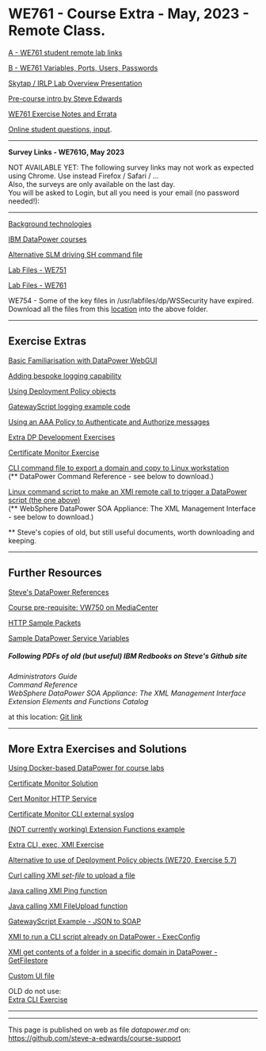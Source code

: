# WE761 - Course Extra - May, 2023 - Remote Class.

[A - WE761 student remote lab links](https://github.com/steve-a-edwards/we761/blob/master/class-info/2023-05-02.md "Click this link to see the student links to the IRLP Labs.")  

<!--
[B - WE75x Variables, Ports, Users, Passwords](https://github.com/steve-a-edwards/course-support/blob/master/WE751-WE752-WE753-WE754-Variables-and-Ports.pdf "Values for WE751, WE752, WE753, WE754 Exercises.")
-->

[B - WE761 Variables, Ports, Users, Passwords](https://github.com/steve-a-edwards/course-support/blob/master/WE761-Variables-and-Ports.pdf "Values for WE761 Exercises.")

<!--
Source of below here:
https://docs.google.com/document/d/14I0HhAJG9l7C_CX4KOYvPtGOOW3QlKH9qWDDXKuq6Rc/edit?usp=share_link
-->
[Skytap / IRLP Lab Overview Presentation](https://github.com/steve-a-edwards/course-support/blob/master/DataPower-Course-via-Skytap.pdf "Brief overview of the Ubuntu Desktop and DataPower remote images.")

[Pre-course intro by Steve Edwards](https://github.com/steve-a-edwards/course-support/blob/master/Pre-Course-Intro.pdf)  

<!--
[WE751 Exercise Notes and Errata](https://github.com/steve-a-edwards/course-support/blob/master/WE751-Exercise-Notes-and-Errata.pdf)
-->

<!--
[WE754 Exercise Notes and Errata](https://docs.google.com/document/d/e/2PACX-1vTph5P1nmoCDmLv_Ex6RaK61ZMek9Ob3qEEQT0a-z_xF7bGwuJ6xv8ospNaBBN7eMidPHFMnSVB_ask/pub)
-->

[WE761 Exercise Notes and Errata](https://github.com/steve-a-edwards/course-support/blob/master/WE761-Exercise-Notes-and-Errata.pdf)

[Online student questions, input](https://docs.google.com/document/d/1sSljg4K5qNYO0lbjifHV2Xim9MvnJn3sNtFL7Gb5z00/edit?usp=sharing).

<hr/>
<b>Survey Links - WE761G, May 2023</b>

NOT AVAILABLE YET: The following survey links may not work as expected using Chrome. Use instead Firefox / Safari / ...<br/> 
Also, the surveys are only available on the last day.  
You will be asked to Login, but all you need is your email (no password needed!):  

<!--
[WE761 Online Students Survey link](https://globalknowledge.az1.qualtrics.com/jfe/form/SV_2l9xxtKvLOyJCKN?EVENTID=UK269815)  
-->
<hr/>

[Background technologies](https://github.com/steve-a-edwards/course-support/blob/master/DataPower-Course-Background.pdf)

[IBM DataPower courses](https://github.com/steve-a-edwards/course-support/blob/master/ibm-datapower-courses.md)

[Alternative SLM driving SH command file](https://github.com/steve-a-edwards/we751/blob/master/driveSLM-WE751.sh)

[Lab Files - WE751](https://drive.google.com/file/d/1iB-2_XFKUSKskYtp7r05huP5Cg8s1ELy/view?usp=sharing "Take away lab files in a ZIP (click this link, then click Download link at the top right of the page).")

[Lab Files - WE761](https://drive.google.com/file/d/1HjmIZruNDIUsfUJVMXeDKm8LhoHop9Es/view?usp=sharing "Take away lab files in a ZIP (click this link, then click Download link at the top right of the page).")

WE754 - Some of the key files in /usr/labfiles/dp/WSSecurity have expired.  
Download all the files from this [location](https://github.com/steve-a-edwards/we754/tree/master/updated-keys) into the above folder.  

---
## Exercise Extras

[Basic Familiarisation with DataPower WebGUI](https://github.com/steve-a-edwards/course-support/blob/master/Initial-DataPower-Exploration.pdf "Exploring DataPower features.")

[Adding bespoke logging capability](https://github.com/steve-a-edwards/we751/blob/master/extra-exercises/error-handling-log.xsl "Instructions are in the XSL file.")

[Using Deployment Policy objects](https://github.com/steve-a-edwards/course-support/blob/master/DeploymentPolicy-ExtraExercise.pdf "See here")

[GatewayScript logging example code](https://github.com/steve-a-edwards/GatewayScript-Examples/blob/master/7.2/console-log-own-category.js "Log entry triggering using specific category.")

[Using an AAA Policy to Authenticate and Authorize messages](https://github.com/steve-a-edwards/course-support/blob/master/AAAPolicy-Extra-Exercise.pdf "Augments existing HelloWorld MPGW.")

[Extra DP Development Exercises](https://github.com/steve-a-edwards/course-support/blob/master/Extra-DP-Development-Exercises.pdf "HTTP Service, side calls ... .")

[Certificate Monitor Exercise](https://github.com/steve-a-edwards/course-support/blob/master/Certificate-Monitor-Exercise.cfg "This exercise require logging in as user *sysadmin*.")

[CLI command file to export a domain and copy to Linux workstation](https://github.com/steve-a-edwards/course-support/blob/master/DataPower-Backup-and-Copy-Externally-Script.pdf)   
(** DataPower Command Reference - see below to download.)

[Linux command script to make an XMI remote call to trigger a DataPower script (the one above)](https://github.com/steve-a-edwards/we761/blob/master/sample-sh-code/xmi-ExecConfig.sh)   
(** WebSphere DataPower SOA Appliance: The XML Management Interface  - see below to download.)  

 ** Steve's copies of old, but still useful documents, worth downloading and keeping.

---
## Further Resources

[Steve's DataPower References](https://github.com/steve-a-edwards/course-support/blob/master/datapower-references.md "A list of references that Steve has compiled for over 12 years")  

[Course pre-requisite: VW750 on MediaCenter](https://mediacenter.ibm.com/media/t/1_fb2tsml1 "IBM DataPower Gateway Appliance V7.5.0 Technical Introduction by Jim Brown, Mar 2016  - Youtube (49:02).")

[HTTP Sample Packets](https://github.com/steve-a-edwards/course-support/blob/master/Sample-HTTP-Combined.pdf "Samples showing HTTP methods, HTTP headers, URIs, content, ...")

[Sample DataPower Service Variables](https://raw.githubusercontent.com/steve-a-edwards/we751/master/sample-datapower-service-vars.md "As may be seen in the multistep probe.")

##### Following PDFs of old (but useful) IBM Redbooks on Steve's Github site  
 *Administrators Guide*  
 *Command Reference*  
 *WebSphere DataPower SOA Appliance: The XML Management Interface*  
 *Extension Elements and Functions Catalog*  
 
at this location: [Git link](https://github.com/steve-a-edwards/course-support/tree/master/redbooks)
<!--
[DataPower Administrators Guide](https://drive.google.com/file/d/0B3s7NxeB9e0ZVnZ1UExMSnBxNUU/view?usp=sharing "XI50, 3.8.1, June 2010.")

[DataPower Command Reference](https://drive.google.com/file/d/0B3s7NxeB9e0ZRXQ1dUZuVjRlZmc/view?usp=sharing "XI50, 3.8.1, June 2010.")

[DataPower Extension Functions](https://drive.google.com/file/d/0B3s7NxeB9e0ZSkdVbDF0eFUxaE0/view?usp=sharing "XI50, 3.8.1, August 2010.")

[WebSphere DataPower SOA Appliance: The XML Management Interface](https://drive.google.com/file/d/0B3s7NxeB9e0ZNWFoT3VkbjJtMWc/view?usp=sharing "XI50, 3.7, September 2008.")
-->

---
## More Extra Exercises and Solutions

[Using Docker-based DataPower for course labs](https://github.com/steve-a-edwards/course-support/blob/master/DataPower-Docker-Lab-Setup.pdf "Shows how to set up a Docker-based DataPower and carry out the course labs..")

[Certificate Monitor Solution](https://github.com/steve-a-edwards/course-support/blob/master/Certificate-Monitor-CLI-Solution.cfg)  

[Cert Monitor HTTP Service](https://github.com/steve-a-edwards/course-support/blob/master/Cert-Monitor-HTTP-Service.cfg "A service giving access to a log file, without having to login to DataPower.")

[Certificate Monitor CLI external syslog](https://github.com/steve-a-edwards/course-support/blob/master/Certificate-Monitor-CLI-external-syslog.cfg)

[(NOT currently working) Extension Functions example](https://docs.google.com/document/d/1hQnJWln_Dom4sadZpwgQQi7IwJAMJ0l2TOn53Ik2gcY/pub)

[Extra CLI, exec, XMI Exercise](https://raw.githubusercontent.com/steve-a-edwards/course-support/master/extra-exercises/xmi-exec-script.txt)

[Alternative to use of Deployment Policy objects (WE720, Exercise 5.7)](https://github.com/steve-a-edwards/course-support/blob/master/change-configuration-studentnn_import_domain.cfg "CLI to change configuration in another domain.") 

[Curl calling XMI *set-file* to upload a file](https://github.com/steve-a-edwards/course-support/blob/master/xmi-file-send.xml)  

[Java calling XMI Ping function](https://github.com/steve-a-edwards/datapower-java/blob/main/src/client/soma/coded/main/Ping_Client.java "Ping_Client.java.")

[Java calling XMI FileUpload function](https://github.com/steve-a-edwards/datapower-java/blob/main/src/client/soma/coded/main/UploadFile_Client.java "UploadFile_Client.java.")

<!--
[GatewayScript Example  - JSON to SOAP](https://docs.google.com/document/d/1QB_nugvVLhaJ6OmLXUgb5J-WHhmB9T6SqmV3Bn4_G6o/pub)  
-->
[GatewayScript Example  - JSON to SOAP](https://raw.githubusercontent.com/steve-a-edwards/course-support/master/extra-exercises/json-soap.js)  


[XMI to run a CLI script already on DataPower - ExecConfig](https://github.com/steve-a-edwards/course-support/blob/master/xmi-exec-config.xml)

[XMI get contents of a folder in a specific domain in DataPower - GetFilestore](https://github.com/steve-a-edwards/course-support/blob/master/xmi-get-filestore.xml)

[Custom UI file](https://github.com/steve-a-edwards/we761/blob/master/various/se-custom-ui.xml)


OLD do not use:  
[Extra CLI Exercise](https://docs.google.com/document/d/1zjyVUejlf5z8ccDGr1RlcCsiLVt1qFDK7we6FNODsA4/pub)


---

<!--
[DataPower Monitoring Facility](http://www.escala-live.co.uk:84 "This is a DataPower-based service, using XMI to find the status of other DataPowers. Try the SVG links using Firefox or Chrome.")
-->

---

This page is published on web as file *datapower.md* on: <https://github.com/steve-a-edwards/course-support>  
 
